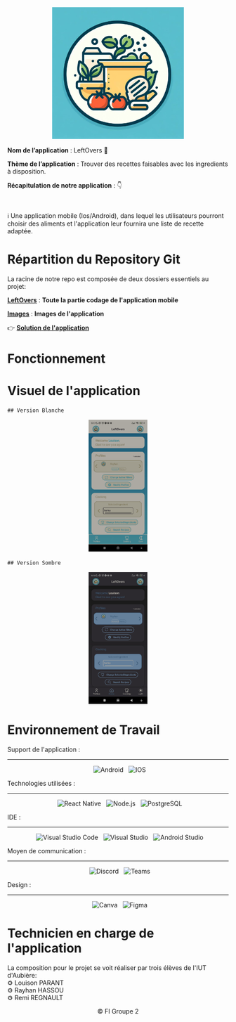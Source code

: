 <div align = center>

<img src="Images/LeftOvers_Logo.jpg" alt="Image de l'application" height="300" />

</div>

**Nom de l’application** : LeftOvers :pizza:
</br>

**Thème de l’application** : Trouver des recettes faisables avec les ingredients à disposition.
</br>

**Récapitulation de notre application** : 👇

</br>

:information_source: Une application mobile (Ios/Android), dans lequel les utilisateurs pourront choisir des aliments et l'application leur fournira une liste de recette adaptée.

# Répartition du Repository Git

La racine de notre repo est composée de deux dossiers essentiels au projet:

[**LeftOvers**](LeftOvers) : **Toute la partie codage de l'application mobile**

[**Images**](Images) : **Images de l'application**

👉 [**Solution de l'application**](LeftOvers/App.tsx)

# Fonctionnement

# Visuel de l'application

    ## Version Blanche

<div align = center>

<img src="Images/Screens/White/home.jpg" alt="Home" height="300" />

</div>


    ## Version Sombre 

<div align = center>

<img src="Images/Screens/Black/home.jpg" alt="Home" height="300" />

</div>

# Environnement de Travail

Support de l'application :

<div align = center>

---

&nbsp; ![Android](https://img.shields.io/badge/Android-3DDC84?style=for-the-badge&logo=android&logoColor=white)
&nbsp; ![IOS](https://img.shields.io/badge/iOS-000000?style=for-the-badge&logo=ios&logoColor=white)

</div>


Technologies utilisées :

<div align = center>

---

&nbsp; ![React Native](https://img.shields.io/badge/React_Native-20232A?style=for-the-badge&logo=react&logoColor=61DAFB)
&nbsp; ![Node.js](https://img.shields.io/badge/Node.js-43853D?style=for-the-badge&logo=node.js&logoColor=white)
&nbsp; ![PostgreSQL](https://img.shields.io/badge/PostgreSQL-316192?style=for-the-badge&logo=postgresql&logoColor=white)

</div>

IDE :

<div align = center>

---

&nbsp; ![Visual Studio Code](https://img.shields.io/badge/Visual_Studio_Code-0078D4?style=for-the-badge&logo=visual%20studio%20code&logoColor=white)
&nbsp; ![Visual Studio](https://img.shields.io/badge/Visual_Studio-5C2D91?style=for-the-badge&logo=visual%20studio&logoColor=white)
&nbsp; ![Android Studio](https://img.shields.io/badge/Android_Studio-3DDC84?style=for-the-badge&logo=android-studio&logoColor=white)

</div>

Moyen de communication :

<div align = center>

---

&nbsp; ![Discord](https://img.shields.io/badge/Discord-7289DA?style=for-the-badge&logo=discord&logoColor=white)
&nbsp; ![Teams](https://img.shields.io/badge/Microsoft_Teams-6264A7?style=for-the-badge&logo=microsoft-teams&logoColor=white)

</div>

Design :

<div align = center>

---

&nbsp; ![Canva](https://img.shields.io/badge/Canva-%2300C4CC.svg?&style=for-the-badge&logo=Canva&logoColor=white)
&nbsp; ![Figma](https://img.shields.io/badge/Figma-F24E1E?style=for-the-badge&logo=figma&logoColor=white)

</div>





# Technicien en charge de l'application

La composition pour le projet se voit réaliser par trois élèves de l'IUT d'Aubière:
<br>
⚙️ Louison PARANT
<br>
⚙️ Rayhan HASSOU 
<br>
⚙️ Remi REGNAULT 

<div align = center>
© FI Groupe 2
</div>
